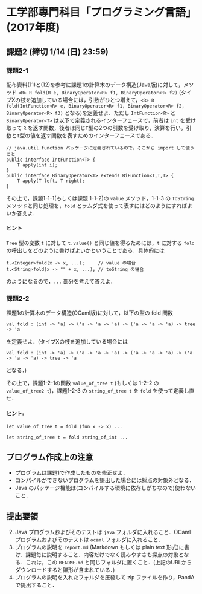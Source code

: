 # 工学部専門科目「プログラミング言語」(2017年度)

## 課題2 (締切 1/14 (日) 23:59)

### 課題2-1

配布資料(11)と(12)を参考に課題1の計算木のデータ構造(Java版)に対して，メソッド `<R> R fold(R e, BinaryOperator<R> f1, BinaryOperator<R> f2)` (タイプXの枝を追加している場合には，引数がひとつ増えて，`<R> R fold(IntFunction<R> e, BinaryOperator<R> f1, BinaryOperator<R> f2, BinaryOperator<R> f3)` となる)を定義せよ．ただし `IntFunction<R>` と `BinaryOperator<T>` は以下で定義されるインターフェースで，前者は `int` を受け取って `R` を返す関数，後者は同じ`T`型の2つの引数を受け取り，演算を行い，引数と`T`型の値を返す関数を表すためのインターフェースである．

```{.java}
// java.util.function パッケージに定義されているので，そこから import して使うこと
public interface IntFunction<T> {
    T apply(int i);
}
public interface BinaryOperator<T> extends BiFunction<T,T,T> {
    T apply(T left, T right);
}
```

その上で，課題1-1-1(もしくは課題 1-1-2)の `value` メソッド，1-1-3 の `ToString` メソッドと同じ処理を，`fold` とラムダ式を使って表すにはどのようにすればよいか答えよ．

#### ヒント

`Tree` 型の変数 `t` に対して `t.value()` と同じ値を得るためには，`t` に対する `fold` の呼出しをどのように書けばよいかということである．具体的には

```{.java}
t.<Integer>fold(x -> x, ...);     // value の場合
t.<String>fold(x -> "" + x, ...); // toString の場合
```

のようになるので，`...` 部分を考えて答えよ．

### 課題2-2

課題1の計算木のデータ構造(OCaml版)に対して，以下の型の fold 関数
```{.ocaml}
val fold : (int -> 'a) -> ('a -> 'a -> 'a) -> ('a -> 'a -> 'a) -> tree -> 'a
```
を定義せよ．(タイプXの枝を追加している場合には
```{.ocaml}
val fold : (int -> 'a) -> ('a -> 'a -> 'a) -> ('a -> 'a -> 'a) -> ('a -> 'a -> 'a) -> tree -> 'a
```
となる．)

その上で，課題1-2-1の関数 `value_of_tree t` (もしくは 1-2-2 の `value_of_tree2 t`)，課題1-2-3 の `string_of_tree t` を `fold` を使って定義し直せ．

#### ヒント:
```{.ocaml}
let value_of_tree t = fold (fun x -> x) ...

let string_of_tree t = fold string_of_int ...
```
## プログラム作成上の注意

* プログラムは課題1で作成したものを修正せよ．
* コンパイルができないプログラムを提出した場合には採点の対象外となる．
* Java のパッケージ機能は(コンパイルする環境に依存しがちなので)使わないこと．

## 提出要領

2. Java プログラムおよびそのテストは `java` フォルダに入れること．OCaml プログラムおよびそのテストは `ocaml` フォルダに入れること．
3. プログラムの説明を `report.md` (Markdown もしくは plain text 形式)に書け．課題毎に説明すること．内容だけでなく読みやすさも採点の対象となる．これは，この `README.md` と同じフォルダに置くこと．(上記のURLからダウンロードすると雛形が含まれている．)
4. プログラムの説明を入れたフォルダを圧縮して zip ファイルを作り，PandA で提出すること．
